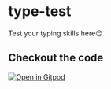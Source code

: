 # type-test
Test your typing skills here😊


## Checkout the code
[![Open in Gitpod](https://gitpod.io/button/open-in-gitpod.svg)](https://gitpod.io/#https://github.com/Sanchitbajaj02/type-test)
